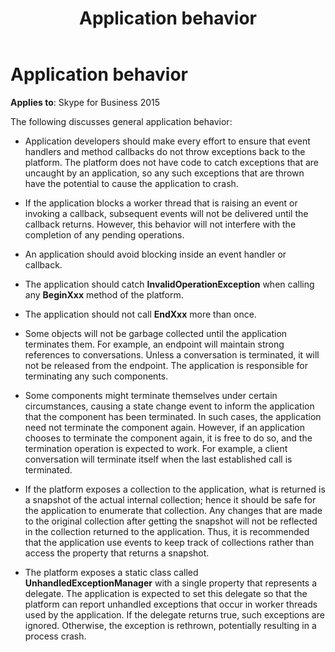 ﻿---
title: Application behavior
description: Discusses application behavior to ensure that event handlers and method callbacks do not throw exceptions back to the platform.
TOCTitle: Application behavior
ms:assetid: eecd7cfa-21a2-4b86-ae1d-66a6324d3f26
ms:mtpsurl: https://msdn.microsoft.com/library/Dn466077(v=office.16)
ms:contentKeyID: 65240015
ms.date: 07/27/2015
mtps_version: v=office.16
---

# Application behavior


**Applies to**: Skype for Business 2015

The following discusses general application behavior:

  - Application developers should make every effort to ensure that event handlers and method callbacks do not throw exceptions back to the platform. The platform does not have code to catch exceptions that are uncaught by an application, so any such exceptions that are thrown have the potential to cause the application to crash.

  - If the application blocks a worker thread that is raising an event or invoking a callback, subsequent events will not be delivered until the callback returns. However, this behavior will not interfere with the completion of any pending operations.

  - An application should avoid blocking inside an event handler or callback.

  - The application should catch **InvalidOperationException** when calling any **BeginXxx** method of the platform.

  - The application should not call **EndXxx** more than once.

  - Some objects will not be garbage collected until the application terminates them. For example, an endpoint will maintain strong references to conversations. Unless a conversation is terminated, it will not be released from the endpoint. The application is responsible for terminating any such components.

  - Some components might terminate themselves under certain circumstances, causing a state change event to inform the application that the component has been terminated. In such cases, the application need not terminate the component again. However, if an application chooses to terminate the component again, it is free to do so, and the termination operation is expected to work. For example, a client conversation will terminate itself when the last established call is terminated.

  - If the platform exposes a collection to the application, what is returned is a snapshot of the actual internal collection; hence it should be safe for the application to enumerate that collection. Any changes that are made to the original collection after getting the snapshot will not be reflected in the collection returned to the application. Thus, it is recommended that the application use events to keep track of collections rather than access the property that returns a snapshot.

  - The platform exposes a static class called **UnhandledExceptionManager** with a single property that represents a delegate. The application is expected to set this delegate so that the platform can report unhandled exceptions that occur in worker threads used by the application. If the delegate returns true, such exceptions are ignored. Otherwise, the exception is rethrown, potentially resulting in a process crash.

